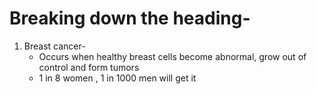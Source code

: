 
# Breaking down the heading-
1. Breast cancer- 
   - Occurs when healthy breast cells become abnormal, grow out of control and form tumors
   - 1 in 8 women , 1 in 1000 men will get it

